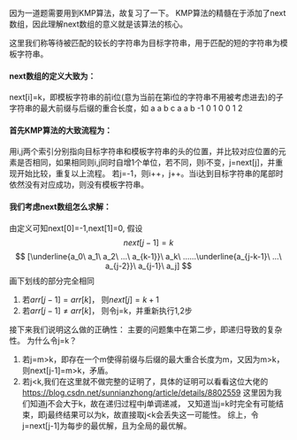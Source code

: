 因为一道题需要用到KMP算法，故复习了一下。
KMP算法的精髓在于添加了next数组，因此理解next数组的意义就是该算法的核心。

这里我们称等待被匹配的较长的字符串为目标字符串，用于匹配的短的字符串为模板字符串。
#### next数组的定义大致为：
next[i]=k，即模板字符串的前i位(意为当前在第i位的字符串不用被考虑进去)的子字符串的最大前缀与后缀的重合长度，如
 a a b c a a b
-1 0 1 0 0 1 2

#### 首先KMP算法的大致流程为：
用i,j两个索引分别指向目标字符串和模板字符串的头的位置，并比较对应位置的元素是否相同，如果相同则i,j同时自增1个单位，若不同，则i不变，j=next[j]，并重现开始比较，重复以上流程。
若j=-1，则i++，j++。当i达到目标字符串的尾部时依然没有对应成功，则没有模板字符串。

#### 我们考虑next数组怎么求解：
由定义可知next[0]=-1,next[1]=0,
假设
$$
next[j-1]=k
$$
$$
[\underline{a_0\ a_1\ a_2\ ...\ a_{k-1}}\ a_k\ ......\underline{a_{j-k-1}\ ...\ a_{j-2}}\ a_{j-1}\ a_j]
$$
画下划线的部分完全相同

1. 若$arr[j-1]=arr[k]$，
则$next[j]=k+1$
2. 若$arr[j-1]\neq arr[k]$，
则令j=k，并重新执行1,2步

接下来我们说明这么做的正确性：
主要的问题集中在第二步，即递归导致的复杂性。
为什么令j=k？
1. 若j=m>k，即存在一个m使得前缀与后缀的最大重合长度为m，又因为m>k，则next[j-1]=m>k，矛盾。
2. 若j<k,我们在这里就不做完整的证明了，具体的证明可以看看这位大佬的
https://blog.csdn.net/sunnianzhong/article/details/8802559
这里因为我们知道j不会大于k，故在递归过程中j单调递减，
又知道当j=k时完全有可能结束，即j最终结果可以为k，故直接取j<k会丢失这一可能性。
综上，令j=next[j-1]为每步的最优解，且为全局的最优解。


